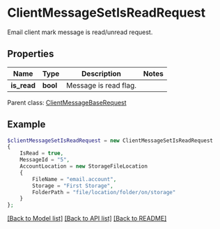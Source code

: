 # ClientMessageSetIsReadRequest

Email client mark message is read/unread request.

## Properties
Name | Type | Description | Notes
---- | ---- | ----------- | -----
**is_read** | **bool** | Message is read flag. | 

 Parent class: [ClientMessageBaseRequest](ClientMessageBaseRequest.md)


## Example
```php
$clientMessageSetIsReadRequest = new ClientMessageSetIsReadRequest
{
    IsRead = true,
    MessageId = "5",
    AccountLocation = new StorageFileLocation
    {
        FileName = "email.account",
        Storage = "First Storage",
        FolderPath = "file/location/folder/on/storage"
    }
};
```


[[Back to Model list]](README.md#documentation-for-models) [[Back to API list]](README.md#documentation-for-api-endpoints) [[Back to README]](README.md)

